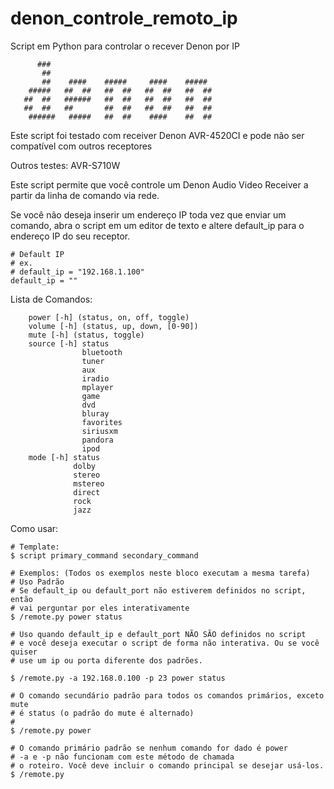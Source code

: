 # denon_controle_remoto_ip
Script em Python para controlar o recever Denon por IP

```
      ###
       ##
       ##    ####    #####     ####    #####
    #####   ##  ##   ##  ##   ##  ##   ##  ##
   ##  ##   ######   ##  ##   ##  ##   ##  ##
   ##  ##   ##       ##  ##   ##  ##   ##  ##
    ######   #####   ##  ##    ####    ##  ##
```

Este script foi testado com receiver Denon AVR-4520CI e pode não ser compatível com outros receptores

Outros testes: AVR-S710W

Este script permite que você controle um Denon Audio Video Receiver a partir da linha de comando via rede.

Se você não deseja inserir um endereço IP toda vez que enviar um comando, abra o script em um editor de texto
e altere default_ip para o endereço IP do seu receptor.

```
# Default IP
# ex.
# default_ip = "192.168.1.100"
default_ip = ""
```

Lista de Comandos:

```
    power [-h] (status, on, off, toggle)
    volume [-h] (status, up, down, [0-90])
    mute [-h] (status, toggle)
    source [-h] status
                bluetooth
                tuner
                aux
                iradio
                mplayer
                game
                dvd
                bluray
                favorites
                siriusxm
                pandora
                ipod
    mode [-h] status
              dolby
              stereo
              mstereo
              direct
              rock
              jazz
```

Como usar:

```
# Template:
$ script primary_command secondary_command

# Exemplos: (Todos os exemplos neste bloco executam a mesma tarefa)
# Uso Padrão
# Se default_ip ou default_port não estiverem definidos no script, então
# vai perguntar por eles interativamente
$ /remote.py power status

# Uso quando default_ip e default_port NÃO SÃO definidos no script
# e você deseja executar o script de forma não interativa. Ou se você quiser
# use um ip ou porta diferente dos padrões.

$ /remote.py -a 192.168.0.100 -p 23 power status

# O comando secundário padrão para todos os comandos primários, exceto mute
# é status (o padrão do mute é alternado)
# 
$ /remote.py power

# O comando primário padrão se nenhum comando for dado é power
# -a e -p não funcionam com este método de chamada
# o roteiro. Você deve incluir o comando principal se desejar usá-los.
$ /remote.py
```
